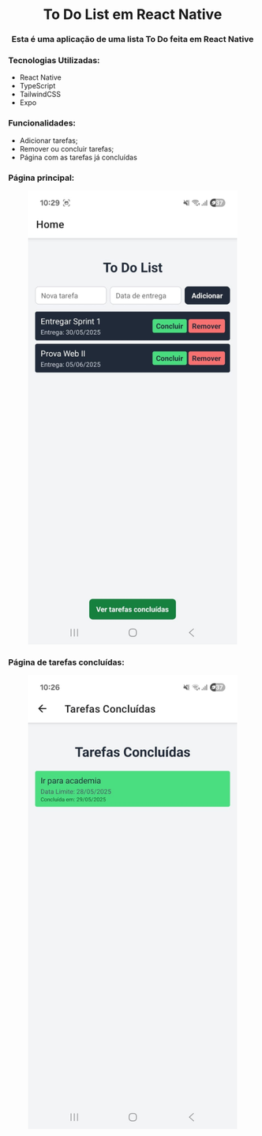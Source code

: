 <h1 align="center">To Do List em React Native</h1>
<h3 align="center">Esta é uma aplicação de uma lista To Do feita em React Native</h3>

### Tecnologias Utilizadas:
* React Native
* TypeScript
* TailwindCSS
* Expo

### Funcionalidades:
* Adicionar tarefas;
* Remover ou concluir tarefas;
* Página com as tarefas já concluídas

### Página principal:
<figure>
  <img src="https://github.com/ArielceJr/to-do-list/blob/main/img/home.jpeg" alt="Home">
</figure>

### Página de tarefas concluídas:
<figure>
  <img src="https://github.com/ArielceJr/to-do-list/blob/main/img/screen_donetask.jpeg" alt="Home">
</figure>


  
